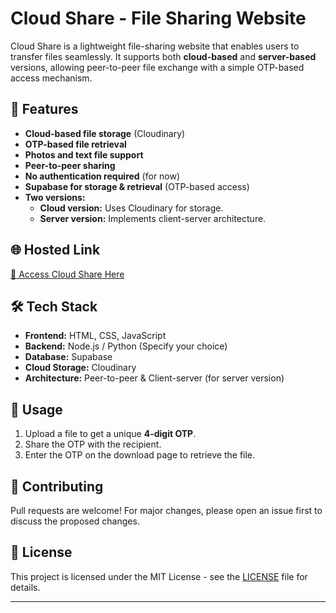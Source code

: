 # Cloud Share - File Sharing Website

Cloud Share is a lightweight file-sharing website that enables users to transfer files seamlessly. It supports both **cloud-based** and **server-based** versions, allowing peer-to-peer file exchange with a simple OTP-based access mechanism.

## 🚀 Features
- **Cloud-based file storage** (Cloudinary)
- **OTP-based file retrieval**
- **Photos and text file support**
- **Peer-to-peer sharing**
- **No authentication required** (for now)
- **Supabase for storage & retrieval** (OTP-based access)
- **Two versions:**
  - **Cloud version:** Uses Cloudinary for storage.
  - **Server version:** Implements client-server architecture.

## 🌐 Hosted Link
[🔗 Access Cloud Share Here](https://sharehub-d06f1.web.app/)

## 🛠 Tech Stack
- **Frontend:** HTML, CSS, JavaScript
- **Backend:** Node.js / Python (Specify your choice)
- **Database:** Supabase
- **Cloud Storage:** Cloudinary
- **Architecture:** Peer-to-peer & Client-server (for server version)

## 📌 Usage
1. Upload a file to get a unique **4-digit OTP**.
2. Share the OTP with the recipient.
3. Enter the OTP on the download page to retrieve the file.

## 🤝 Contributing
Pull requests are welcome! For major changes, please open an issue first to discuss the proposed changes.

## 📝 License
This project is licensed under the MIT License - see the [LICENSE](LICENSE) file for details.


---


